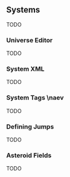 ## Systems

TODO

### Universe Editor

TODO

### System XML

TODO

### System Tags \naev

TODO

### Defining Jumps

TODO

### Asteroid Fields

TODO
